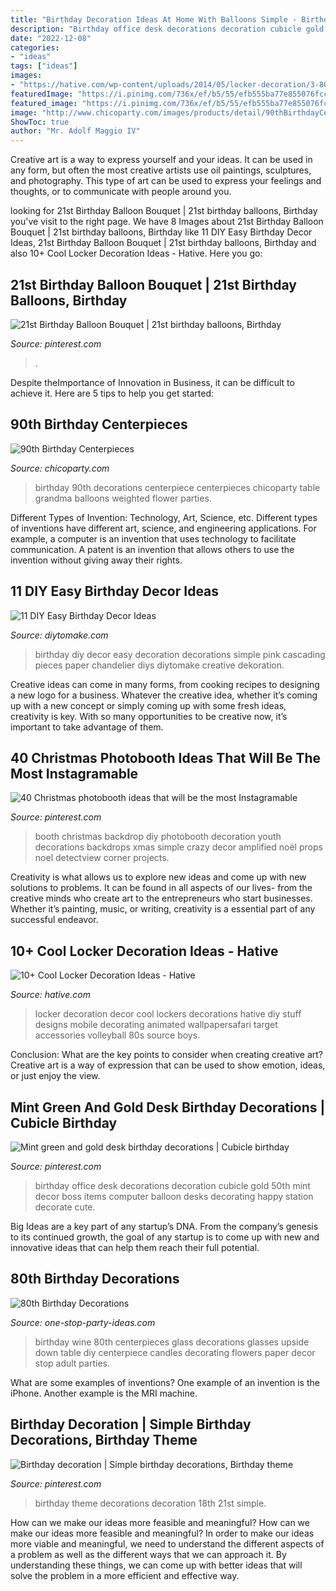 ```yaml
---
title: "Birthday Decoration Ideas At Home With Balloons Simple - Birthday 90th Decorations Centerpiece Centerpieces Chicoparty Table Grandma Balloons Weighted Flower Parties"
description: "Birthday office desk decorations decoration cubicle gold 50th mint decor boss items computer balloon desks decorating happy station decorate cute"
date: "2022-12-08"
categories:
- "ideas"
tags: ["ideas"]
images:
- "https://hative.com/wp-content/uploads/2014/05/locker-decoration/3-80s-locker-decor.jpg"
featuredImage: "https://i.pinimg.com/736x/ef/b5/55/efb555ba77e855076fcca8926d3fa86f.jpg"
featured_image: "https://i.pinimg.com/736x/ef/b5/55/efb555ba77e855076fcca8926d3fa86f.jpg"
image: "http://www.chicoparty.com/images/products/detail/90thBirthdayCenterpiece.jpg"
ShowToc: true
author: "Mr. Adolf Maggio IV"
---
```



Creative art is a way to express yourself and your ideas. It can be used in any form, but often the most creative artists use oil paintings, sculptures, and photography. This type of art can be used to express your feelings and thoughts, or to communicate with people around you.

	

		
looking for 21st Birthday Balloon Bouquet | 21st birthday balloons, Birthday you've visit to the right page. We have 8 Images about 21st Birthday Balloon Bouquet | 21st birthday balloons, Birthday like 11 DIY Easy Birthday Decor Ideas, 21st Birthday Balloon Bouquet | 21st birthday balloons, Birthday and also 10+ Cool Locker Decoration Ideas - Hative. Here you go:
		
    
## 21st Birthday Balloon Bouquet | 21st Birthday Balloons, Birthday

<img loading=lazy src="https://i.pinimg.com/736x/64/d4/74/64d474e75006899b819ce151607231ae.jpg" onerror="this.onerror=null;this.src='https://tse4.mm.bing.net/th?id=OIP.lMnoVkVzq858VuqamDDrYQHaJ-&amp;pid=15.1';" alt="21st Birthday Balloon Bouquet | 21st birthday balloons, Birthday">

_Source: pinterest.com_

>. 

	

Despite theImportance of Innovation in Business, it can be difficult to achieve it. Here are 5 tips to help you get started: 

    
## 90th Birthday Centerpieces

<img loading=lazy src="http://www.chicoparty.com/images/products/detail/90thBirthdayCenterpiece.jpg" onerror="this.onerror=null;this.src='https://tse1.mm.bing.net/th?id=OIP.eky3b-zyqrWFD7-KZgHpOAHaJ5&amp;pid=15.1';" alt="90th Birthday Centerpieces">

_Source: chicoparty.com_

>birthday 90th decorations centerpiece centerpieces chicoparty table grandma balloons weighted flower parties. 

	

Different Types of Invention: Technology, Art, Science, etc.
Different types of inventions have different art, science, and engineering applications. For example, a computer is an invention that uses technology to facilitate communication. A patent is an invention that allows others to use the invention without giving away their rights.

    
## 11 DIY Easy Birthday Decor Ideas

<img loading=lazy src="https://www.diytomake.com/wp-content/uploads/2015/09/Cascading-Pink.jpg" onerror="this.onerror=null;this.src='https://tse1.mm.bing.net/th?id=OIP.ShIUAfxBwrBFdZP1GoBLVwHaLH&amp;pid=15.1';" alt="11 DIY Easy Birthday Decor Ideas">

_Source: diytomake.com_

>birthday diy decor easy decoration decorations simple pink cascading pieces paper chandelier diys diytomake creative dekoration. 

	

Creative ideas can come in many forms, from cooking recipes to designing a new logo for a business. Whatever the creative idea, whether it’s coming up with a new concept or simply coming up with some fresh ideas, creativity is key. With so many opportunities to be creative now, it’s important to take advantage of them.

    
## 40 Christmas Photobooth Ideas That Will Be The Most Instagramable

<img loading=lazy src="https://i.pinimg.com/736x/ef/b5/55/efb555ba77e855076fcca8926d3fa86f.jpg" onerror="this.onerror=null;this.src='https://tse1.mm.bing.net/th?id=OIP.DZzMVZGexMB2bmoYxOig2wHaJ6&amp;pid=15.1';" alt="40 Christmas photobooth ideas that will be the most Instagramable">

_Source: pinterest.com_

>booth christmas backdrop diy photobooth decoration youth decorations backdrops xmas simple crazy decor amplified noël props noel detectview corner projects. 

	

Creativity is what allows us to explore new ideas and come up with new solutions to problems. It can be found in all aspects of our lives- from the creative minds who create art to the entrepreneurs who start businesses. Whether it’s painting, music, or writing, creativity is a essential part of any successful endeavor.

    
## 10+ Cool Locker Decoration Ideas - Hative

<img loading=lazy src="https://hative.com/wp-content/uploads/2014/05/locker-decoration/3-80s-locker-decor.jpg" onerror="this.onerror=null;this.src='https://tse4.mm.bing.net/th?id=OIP.HRtNrAgXS6mPtyFeppoJvwHaMW&amp;pid=15.1';" alt="10+ Cool Locker Decoration Ideas - Hative">

_Source: hative.com_

>locker decoration decor cool lockers decorations hative diy stuff designs mobile decorating animated wallpapersafari target accessories volleyball 80s source boys. 

	

Conclusion: What are the key points to consider when creating creative art?
Creative art is a way of expression that can be used to show emotion, ideas, or just enjoy the view.

    
## Mint Green And Gold Desk Birthday Decorations | Cubicle Birthday

<img loading=lazy src="https://i.pinimg.com/736x/40/27/eb/4027eb67042becf40ac5dc62b82f2aae--desk-birthday-decorations-office-office-birthday-ideas.jpg" onerror="this.onerror=null;this.src='https://tse3.mm.bing.net/th?id=OIP.2MRC-5gK2JWqhPI9vqIerwHaJ3&amp;pid=15.1';" alt="Mint green and gold desk birthday decorations | Cubicle birthday">

_Source: pinterest.com_

>birthday office desk decorations decoration cubicle gold 50th mint decor boss items computer balloon desks decorating happy station decorate cute. 

	

Big Ideas are a key part of any startup’s DNA. From the company’s genesis to its continued growth, the goal of any startup is to come up with new and innovative ideas that can help them reach their full potential.

    
## 80th Birthday Decorations

<img loading=lazy src="http://www.one-stop-party-ideas.com/images/80th-Birthday-Centerpiece-Upside-Down-Glass.jpg" onerror="this.onerror=null;this.src='https://tse3.mm.bing.net/th?id=OIP.VV4moNR-sS6ddMcVoGNfxQHaLH&amp;pid=15.1';" alt="80th Birthday Decorations">

_Source: one-stop-party-ideas.com_

>birthday wine 80th centerpieces glass decorations glasses upside down table diy centerpiece candles decorating flowers paper decor stop adult parties. 

	

What are some examples of inventions?
One example of an invention is the iPhone. Another example is the MRI machine.

    
## Birthday Decoration | Simple Birthday Decorations, Birthday Theme

<img loading=lazy src="https://i.pinimg.com/736x/bc/fe/ce/bcfece8a1b285aeaecea9ee94670388e.jpg" onerror="this.onerror=null;this.src='https://tse4.mm.bing.net/th?id=OIP.tKd5KKsUyDzap3brrk4orQHaNK&amp;pid=15.1';" alt="Birthday decoration | Simple birthday decorations, Birthday theme">

_Source: pinterest.com_

>birthday theme decorations decoration 18th 21st simple. 

	

How can we make our ideas more feasible and meaningful?
How can we make our ideas more feasible and meaningful? In order to make our ideas more viable and meaningful, we need to understand the different aspects of a problem as well as the different ways that we can approach it. By understanding these things, we can come up with better ideas that will solve the problem in a more efficient and effective way.

